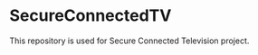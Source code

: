 SecureConnectedTV
=================

This repository is used for Secure Connected Television project.